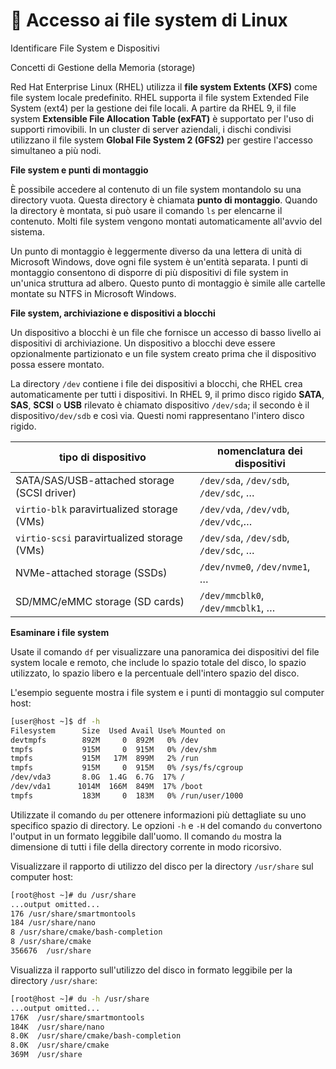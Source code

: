 # 📂 Accesso ai file system di Linux

Identificare File System e Dispositivi

Concetti di Gestione della Memoria (storage)

Red Hat Enterprise Linux (RHEL) utilizza il **file system Extents (XFS)** come file system locale predefinito. RHEL supporta il file system Extended File System (ext4) per la gestione dei file locali. A partire da RHEL 9, il file system **Extensible File Allocation Table (exFAT)** è supportato per l'uso di supporti rimovibili. In un cluster di server aziendali, i dischi condivisi utilizzano il file system **Global File System 2 (GFS2)** per gestire l'accesso simultaneo a più nodi.

**File system e punti di montaggio**

È possibile accedere al contenuto di un file system montandolo su una directory vuota. Questa directory è chiamata **punto di montaggio**. Quando la directory è montata, si può usare il comando `ls` per elencarne il contenuto. Molti file system vengono montati automaticamente all'avvio del sistema.

Un punto di montaggio è leggermente diverso da una lettera di unità di Microsoft Windows, dove ogni file system è un'entità separata. I punti di montaggio consentono di disporre di più dispositivi di file system in un'unica struttura ad albero. Questo punto di montaggio è simile alle cartelle montate su NTFS in Microsoft Windows.

**File system, archiviazione e dispositivi a blocchi**

Un dispositivo a blocchi è un file che fornisce un accesso di basso livello ai dispositivi di archiviazione. Un dispositivo a blocchi deve essere opzionalmente partizionato e un file system creato prima che il dispositivo possa essere montato.

La directory `/dev` contiene i file dei dispositivi a blocchi, che RHEL crea automaticamente per tutti i dispositivi. In RHEL 9, il primo disco rigido **SATA**, **SAS**, **SCSI** o **USB** rilevato è chiamato dispositivo `/dev/sda`; il secondo è il dispositivo`/dev/sdb` e così via. Questi nomi rappresentano l'intero disco rigido.

| tipo di dispositivo                         | nomenclatura dei dispositivi           |
| ------------------------------------------- | -------------------------------------- |
| SATA/SAS/USB-attached storage (SCSI driver) | `/dev/sda`, `/dev/sdb`, `/dev/sdc`, …​ |
| `virtio-blk` paravirtualized storage (VMs)  | `/dev/vda`, `/dev/vdb`, `/dev/vdc`,…​  |
| `virtio-scsi` paravirtualized storage (VMs) | `/dev/sda`, `/dev/sdb`, `/dev/sdc`, …​ |
| NVMe-attached storage (SSDs)                | `/dev/nvme0`, `/dev/nvme1`, …​         |
| SD/MMC/eMMC storage (SD cards)              | `/dev/mmcblk0`, `/dev/mmcblk1`, …​     |

**Esaminare i file system**

Usate il comando `df` per visualizzare una panoramica dei dispositivi del file system locale e remoto, che include lo spazio totale del disco, lo spazio utilizzato, lo spazio libero e la percentuale dell'intero spazio del disco.

L'esempio seguente mostra i file system e i punti di montaggio sul computer host:

```bash
[user@host ~]$ df -h
Filesystem      Size  Used Avail Use% Mounted on
devtmpfs        892M     0  892M   0% /dev
tmpfs           915M     0  915M   0% /dev/shm
tmpfs           915M   17M  899M   2% /run
tmpfs           915M     0  915M   0% /sys/fs/cgroup
/dev/vda3       8.0G  1.4G  6.7G  17% /
/dev/vda1      1014M  166M  849M  17% /boot
tmpfs           183M     0  183M   0% /run/user/1000
```

Utilizzate il comando `du` per ottenere informazioni più dettagliate su uno specifico spazio di directory. Le opzioni `-h` e `-H` del comando `du` convertono l'output in un formato leggibile dall'uomo. Il comando `du` mostra la dimensione di tutti i file della directory corrente in modo ricorsivo.

Visualizzare il rapporto di utilizzo del disco per la directory `/usr/share` sul computer host:

```bash
[root@host ~]# du /usr/share
...output omitted...
176 /usr/share/smartmontools
184 /usr/share/nano
8 /usr/share/cmake/bash-completion
8 /usr/share/cmake
356676  /usr/share
```

Visualizza il rapporto sull'utilizzo del disco in formato leggibile per la directory `/usr/share`:

```bash
[root@host ~]# du -h /usr/share
...output omitted...
176K  /usr/share/smartmontools
184K  /usr/share/nano
8.0K  /usr/share/cmake/bash-completion
8.0K  /usr/share/cmake
369M  /usr/share
```
